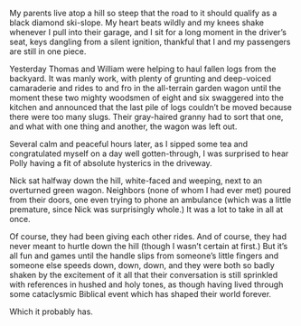 My parents live atop a hill so steep that the road to it should qualify as a black diamond ski-slope. My heart beats wildly and my knees shake whenever I pull into their garage, and I sit for a long moment in the driver’s seat, keys dangling from a silent ignition, thankful that I and my passengers are still in one piece.

Yesterday Thomas and William were helping to haul fallen logs from the backyard. It was manly work, with plenty of grunting and deep-voiced camaraderie and rides to and fro in the all-terrain garden wagon until the moment these two mighty woodsmen of eight and six swaggered into the kitchen and announced that the last pile of logs couldn’t be moved because there were too many slugs. Their gray-haired granny had to sort that one, and what with one thing and another, the wagon was left out.

Several calm and peaceful hours later, as I sipped some tea and congratulated myself on a day well gotten-through, I was surprised to hear Polly having a fit of absolute hysterics in the driveway.

Nick sat halfway down the hill, white-faced and weeping, next to an overturned green wagon. Neighbors (none of whom I had ever met) poured from their doors, one even trying to phone an ambulance (which was a little premature, since Nick was surprisingly whole.) It was a lot to take in all at once.

Of course, they had been giving each other rides. And of course, they had never meant to hurtle down the hill (though I wasn’t certain at first.) But it’s all fun and games until the handle slips from someone’s little fingers and someone else speeds down, down, down, and they were both so badly shaken by the excitement of it all that their conversation is still sprinkled with references in hushed and holy tones, as though having lived through some cataclysmic Biblical event which has shaped their world forever.  

Which it probably has. 